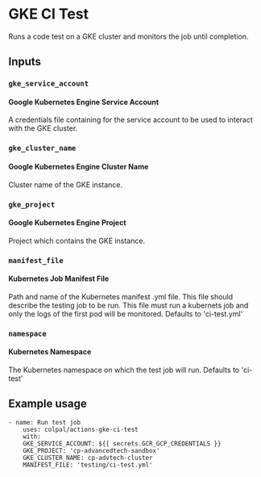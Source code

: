 # GKE CI Test

Runs a code test on a GKE cluster and monitors the job until completion.

## Inputs

### `gke_service_account`

#### Google Kubernetes Engine Service Account

A credentials file containing for the service account to be used to interact with the GKE cluster.

### `gke_cluster_name`

#### Google Kubernetes Engine Cluster Name

Cluster name of the GKE instance.

### `gke_project`

#### Google Kubernetes Engine Project

Project which contains the GKE instance.

### `manifest_file`

#### Kubernetes Job Manifest File 

Path and name of the Kubernetes manifest .yml file. This file should describe the testing job to be run. This file must run a kubernets job and only the logs of the first pod will be monitored.
Defaults to 'ci-test.yml'

### `namespace`

#### Kubernetes Namespace

The Kubernetes namespace on which the test job will run.
Defaults to 'ci-test'

## Example usage

```ylm
- name: Run test job
    uses: colpal/actions-gke-ci-test
    with:
    GKE_SERVICE_ACCOUNT: ${{ secrets.GCR_GCP_CREDENTIALS }}
    GKE_PROJECT: 'cp-advancedtech-sandbox'
    GKE_CLUSTER_NAME: cp-advtech-cluster
    MANIFEST_FILE: 'testing/ci-test.yml'
```